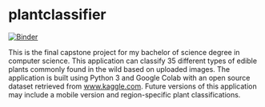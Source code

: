 # plantclassifier
[![Binder](https://mybinder.org/badge_logo.svg)](https://mybinder.org/v2/gh/lefthandedcoder/plantclassifier/main)

This is the final capstone project for my bachelor of science degree in computer science. 
This application can classify 35 different types of edible plants commonly found in the wild based on uploaded images.
The application is built using Python 3 and Google Colab with an open source dataset retrieved from www.kaggle.com.
Future versions of this application may include a mobile version and region-specific plant classifications.
